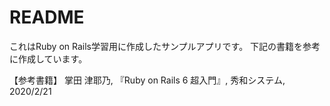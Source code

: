 # README
これはRuby on Rails学習用に作成したサンプルアプリです。
下記の書籍を参考に作成しています。

【参考書籍】
掌田 津耶乃, 『Ruby on Rails 6 超入門』, 秀和システム, 2020/2/21
